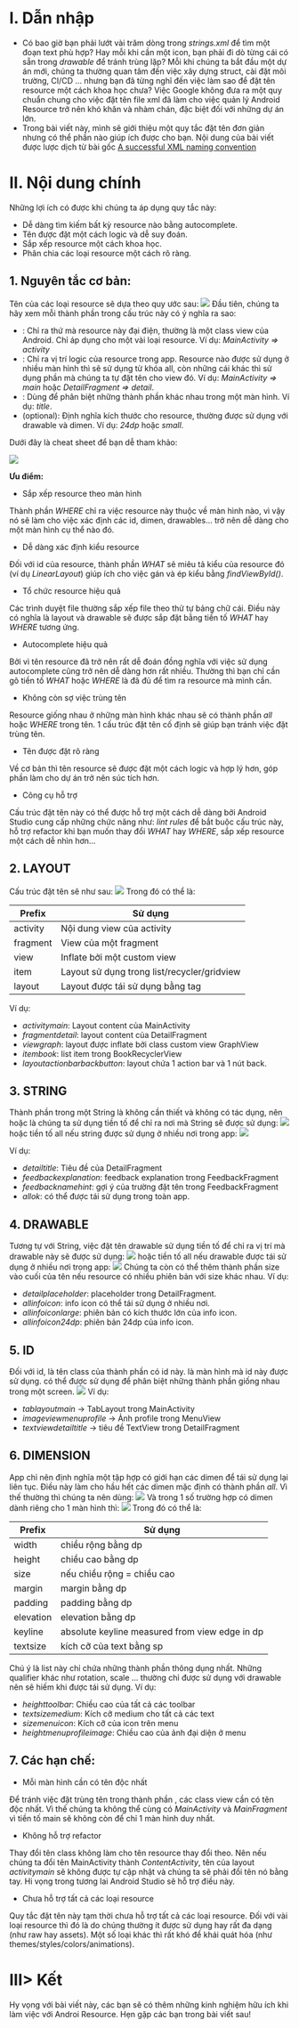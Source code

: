 # I. Dẫn nhập
* Có bao giờ bạn phải lướt vài trăm dòng trong *strings.xml* để tìm một đoạn text phù hợp? Hay mỗi khi cần một icon, bạn phải đi dò từng cái có sẵn trong *drawable* để tránh trùng lặp? Mỗi khi chúng ta bắt đầu một dự án mới, chúng ta thường quan tâm đến việc xây dựng struct, cài đặt môi trường, CI/CD ... nhưng bạn đã từng nghĩ đến việc làm sao để đặt tên resource một cách khoa học chưa? Việc Google không đưa ra một quy chuẩn chung cho việc đặt tên file xml đã làm cho việc quản lý Android Resource trở nên khó khăn và nhàm chán, đặc biệt đối với những dự án lớn.
* Trong bài viết này, mình sẽ giới thiệu một quy tắc đặt tên đơn giản nhưng có thể phần nào giúp ích được cho bạn. Nội dung của bài viết được lược dịch từ bài gốc [A successful XML naming convention](https://jeroenmols.com/blog/2016/03/07/resourcenaming/)

# II. Nội dung chính
Những lợi ích có được khi chúng ta áp dụng quy tắc này:
- Dễ dàng tìm kiếm bất kỳ resource nào bằng autocomplete.
- Tên được đặt một cách logic và dễ suy đoán.
- Sắp xếp resource một cách khoa học.
- Phân chia các loại resource một cách rõ ràng.
## 1. Nguyên tắc cơ bản:
Tên của các loại resource sẽ dựa theo quy ước sau:
![](https://images.viblo.asia/5e169772-d4d4-4729-9b87-81f1ef20c3b8.jpg)
Đầu tiên, chúng ta hãy xem mỗi thành phần trong cấu trúc này có ý nghĩa ra sao:
* *<WHAT>*: Chỉ ra thứ mà resource này đại điện, thường là một class view của Android. Chỉ áp dụng cho một vài loại resource. Ví dụ: *MainActivity => activity*
* *<WHERE>*: Chỉ ra vị trí logic của resource trong app. Resource nào được sử dụng ở nhiều màn hình thì sẽ sử dụng từ khóa all, còn những cái khác thì sử dụng phần mà chúng ta tự đặt tên cho view đó. Ví dụ: *MainActivity => main* hoặc *DetailFragment => detail*.
* *<DESCRIPTION>*: Dùng để phân biệt những thành phần khác nhau trong một màn hình. Ví dụ: *title*.
* *<SIZE>* (optional): Định nghĩa kích thước cho resource, thường được sử dụng với drawable và dimen. Ví dụ: *24dp* hoặc *small*.

Dưới đây là cheat sheet để bạn dễ tham khảo:

![](https://images.viblo.asia/0969ebf2-4b3d-47b0-beb5-eea8b684448b.png)

**Ưu điểm:**
* Sắp xếp resource theo màn hình

Thành phần *WHERE* chỉ ra việc resource này thuộc về màn hình nào, vì vậy nó sẽ làm cho việc xác định các id, dimen, drawables… trở nên dễ dàng cho một màn hình cụ thể nào đó.

* Dễ dàng xác định kiểu resource

Đối với id của resource, thành phần *WHAT* sẽ miêu tả kiểu của resource đó (ví dụ *LinearLayout*) giúp ích cho việc gán và ép kiểu bằng *findViewById()*.

* Tổ chức resource hiệu quả

Các trình duyệt file thường sắp xếp file theo thử tự bảng chữ cái. Điều này có nghĩa là layout và drawable sẽ được sắp đặt bằng tiền tố *WHAT* hay *WHERE* tương ứng.

* Autocomplete hiệu quả

Bởi vì tên resource đã trở nên rất dễ đoán đồng nghĩa với việc sử dụng autocomplete cũng trở nên dễ dàng hơn rất nhiều. Thường thì bạn chỉ cần gõ tiền tố *WHAT* hoặc *WHERE* là đã đủ để tìm ra resource mà mình cần.

* Không còn sợ việc trùng tên

Resource giống nhau ở những màn hình khác nhau sẽ có thành phần *all* hoặc *WHERE* trong tên. 1 cấu trúc đặt tên cố định sẽ giúp bạn tránh việc đặt trùng tên.

* Tên được đặt rõ ràng

Về cơ bản thì tên resource sẽ được đặt một cách logic và hợp lý hơn, góp phần làm cho dự án trở nên súc tích hơn.

* Công cụ hỗ trợ

Cấu trúc đặt tên này có thể được hỗ trợ một cách dễ dàng bởi Android Studio cung cấp những chức năng như: *lint rules* để bắt buộc cấu trúc này, hỗ trợ refactor khi bạn muốn thay đổi *WHAT* hay *WHERE*, sắp xếp resource một cách dễ nhìn hơn…
## 2. LAYOUT
Cấu trúc đặt tên sẽ như sau:
![](https://images.viblo.asia/b415cf43-27c1-424a-ac5f-46bbb35b96fc.png)
Trong đó *<WHAT>* có thể là:

| Prefix | Sử dụng |
| -------- | -------- |
| activity     | Nội dung view của activity     |
| fragment     | View của một fragment     |
| view     | Inflate bởi một custom view     |
| item     | Layout sử dụng trong list/recycler/gridview      |
| layout     | Layout được tái sử dụng bằng tag *<include>*     |
  
Ví dụ:
- *activitymain*: Layout content của MainActivity
- *fragmentdetail*: layout content của DetailFragment
- *viewgraph*: layout được inflate bởi class custom view GraphView
- *itembook*: list item trong BookRecyclerView
- *layoutactionbarbackbutton*: layout chứa 1 action bar và 1 nút back.
## 3. STRING
Thành phần *<WHAT>* trong một String là không cần thiết và không có tác dụng, nên hoặc là chúng ta sử dụng tiền tố *<WHERE>* để chỉ ra nơi mà String sẽ được sử dụng:
![](https://images.viblo.asia/ea74dcf0-570e-4e78-9286-b87d05662053.png)
hoặc tiền tố all nếu string được sử dụng ở nhiều nơi trong app:
![](https://images.viblo.asia/597124f7-4bf4-422a-98fb-6996d0b8f4b9.png)

Ví dụ:
- *detailtitle*: Tiêu đề của DetailFragment
- *feedbackexplanation*: feedback explanation trong FeedbackFragment
- *feedbacknamehint*: gợi ý của trường đặt tên trong FeedbackFragment
- *allok*: có thể được tái sử dụng trong toàn app.
## 4. DRAWABLE
Tương tự với String, việc đặt tên drawable sử dụng tiền tố *<WHERE>* để chỉ ra vị trí mà drawable này sẽ được sử dụng:
![](https://images.viblo.asia/197cfb86-5e25-490e-8814-9bad338e07b1.png)
hoặc tiền tố all nếu drawable được tái sử dụng ở nhiều nơi trong app:
![](https://images.viblo.asia/125c0adb-1465-4490-88d9-f4b105983ab9.png)
Chúng ta còn có thể thêm thành phần size vào cuối của tên nếu resource có nhiều phiên bản với size khác nhau.
Ví dụ:
- *detailplaceholder*: placeholder trong DetailFragment.
- *allinfoicon*: info icon có thể tái sử dụng ở nhiều nơi.
- *allinfoiconlarge*: phiên bản có kích thước lớn của info icon.
- *allinfoicon24dp*: phiên bản 24dp của info icon.
## 5. ID
Đối với id, *<WHAT>* là tên class của thành phần có id này. *<WHERE>* là màn hình mà id này được sử dụng. *<DESCRIPTION>* có thể được sử dụng để phân biệt những thành phần giống nhau trong một screen.
![](https://images.viblo.asia/fd41347e-05e4-4493-bf76-b660b79547e7.png)
Ví dụ:
- *tablayoutmain* -> TabLayout trong MainActivity
- *imageviewmenuprofile* -> Ảnh profile trong MenuView
- *textviewdetailtitle* -> tiêu đề TextView trong DetailFragment
## 6. DIMENSION
App chỉ nên định nghĩa một tập hợp có giới hạn các dimen để tái sử dụng lại liên tục. Điều này làm cho hầu hết các dimen mặc định có thành phần *all*.
Vì thế thường thì chúng ta nên dùng:
![](https://images.viblo.asia/ff0de5b2-e130-4fb3-95cf-3b01b2dc0737.png)
Và trong 1 số trường hợp có dimen dành riêng cho 1 màn hình thì:
![](https://images.viblo.asia/c2038e7d-ce74-4c83-a711-dfcf51911262.png)
Trong đó *<WHAT>* có thể là:

| Prefix | Sử dụng |
| -------- | -------- | 
| width     | chiều rộng bằng dp     |
| height     | chiều cao bằng dp     |
| size     | nếu chiều rộng = chiều cao     |
| margin     | margin bằng dp     |
| padding     | padding bằng dp     |
| elevation     | elevation bằng dp     |
| keyline     | absolute keyline measured from view edge in dp     |
| textsize     | kích cỡ của text bằng sp     |
Chú ý là list này chỉ chứa những thành phần *<WHAT>* thông dụng nhất. Những qualifier khác như rotation, scale ... thường chỉ được sử dụng với drawable nên sẽ hiếm khi được tái sử dụng.
Ví dụ:
- *heighttoolbar*: Chiều cao của tất cả các toolbar
- *textsizemedium*: Kích cỡ medium cho tất cả các text
- *sizemenuicon*: Kích cỡ của icon trên menu
- *heightmenuprofileimage*: Chiều cao của ảnh đại diện ở menu
## 7. Các hạn chế:
* Mỗi màn hình cần có tên độc nhất

Để tránh việc đặt trùng tên trong thành phần *<WHERE>*, các class view cần có tên độc nhất. Vì thế chúng ta không thể cùng có *MainActivity* và *MainFragment* vì tiền tố main sẽ không còn để chỉ 1 màn hình duy nhất.

* Không hỗ trợ refactor

Thay đổi tên class không làm cho tên resource thay đổi theo. Nên nếu chúng ta đổi tên MainActivity thành *ContentActivity*, tên của layout *activitymain* sẽ không được tự cập nhật và chúng ta sẽ phải đổi tên nó bằng tay. Hi vọng trong tương lai Android Studio sẽ hỗ trợ điều này.

* Chưa hỗ trợ tất cả các loại resource

Quy tắc đặt tên này tạm thời chưa hỗ trợ tất cả các loại resource. Đối với vài loại resource thì đó là do chúng thường ít được sử dụng hay rất đa dạng (như raw hay assets). Một số loại khác thì rất khó để khái quát hóa (như themes/styles/colors/animations).

# III> Kết
Hy vọng với bài viết này, các bạn sẽ có thêm những kinh nghiệm hữu ích khi làm việc với Androi Resource. Hẹn gặp các bạn trong bài viết sau!